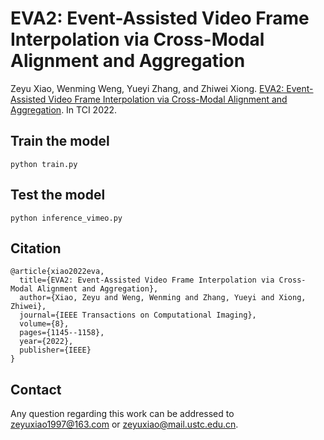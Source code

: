 EVA2: Event-Assisted Video Frame Interpolation via Cross-Modal Alignment and Aggregation
====
Zeyu Xiao, Wenming Weng, Yueyi Zhang, and Zhiwei Xiong. [EVA2: Event-Assisted Video Frame Interpolation via Cross-Modal Alignment and Aggregation](https://ieeexplore.ieee.org/abstract/document/9982428). In TCI 2022. <br/>


## Train the model
```
python train.py
```

## Test the model
```
python inference_vimeo.py
```


## Citation
```
@article{xiao2022eva,
  title={EVA2: Event-Assisted Video Frame Interpolation via Cross-Modal Alignment and Aggregation},
  author={Xiao, Zeyu and Weng, Wenming and Zhang, Yueyi and Xiong, Zhiwei},
  journal={IEEE Transactions on Computational Imaging},
  volume={8},
  pages={1145--1158},
  year={2022},
  publisher={IEEE}
}

```

## Contact
Any question regarding this work can be addressed to zeyuxiao1997@163.com or zeyuxiao@mail.ustc.edu.cn.
